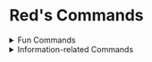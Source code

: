 # Red's Commands
<details>
<summary>Fun Commands</summary>
  <strong>r.dadjoke</strong>: fetches a random dad joke from the <a href="https://icanhazdadjoke.com/api">icanhazdadjoke API!</a>
  <br />
  <strong>r.ascii</strong>: converts the input text to ascii art!
  <br />
  <strong>r.howgay</strong>: tells you how gay you are lol
  <br />
  <strong>r.8ball [QUESTION]</strong>: the magical 8-ball can predict your fate
  <br />
  <strong>r.nuke</strong>: spam-pings the owner of whatever server you run it in; not really a nuke lol
</details>

<details>
<summary>Information-related Commands</summary>
  <strong>r.ping</strong>: tells you your ping
  <br />
  <strong>r.crypto</strong>: fetches crypto prices with the <a href="https://www.cryptocompare.com/">CryptoCompare</a> API
  <br />
  <strong>r.servinfo</strong>: gets information about the current server
  <br />
  <strong>r.disc-hacks</strong>: provides you with a list of Discord's vulnerabilities
  <br />
  <strong>r.userinfo [USERID]</strong>: fetches crypto prices with the <a href="https://www.cryptocompare.com/">CryptoCompare</a> API
</details>
